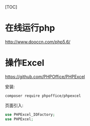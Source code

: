 [TOC]

# 在线运行php

http://www.dooccn.com/php5.6/



# 操作Excel

https://github.com/PHPOffice/PHPExcel

安装: 

`composer require phpoffice/phpexcel`

页面引入:

```php
use PHPExcel_IOFactory;
use PHPExcel;
```

























